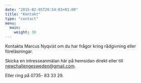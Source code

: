 ```yaml
---
date: "2015-02-05T20:54:03+01:00"
title: "Kontakt"
type: "contact"
menu:
  main:
    weight: 30
---
```


Kontakta Marcus Nyqvist om du har frågor kring rådgivning eller föreläsningar.

Skicka en intresseanmälan här på hemsidan direkt eller till [newchallengesweden@gmail.com](mailto:newchallengesweden@gmail.com).

Eller ring på 0735- 83 33 29.
